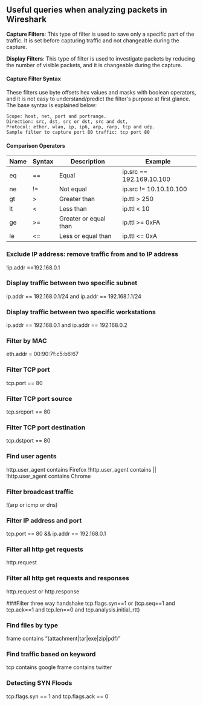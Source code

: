 ## Useful queries when analyzing packets in Wireshark


**Capture Filters**: This type of filter is used to save only a specific part of the traffic. It is set before capturing traffic and not changeable during the capture. 


**Display Filters**: This type of filter is used to investigate packets by reducing the number of visible packets, and it is changeable during the capture. 


#### Capture Filter Syntax

These filters use byte offsets hex values and masks with boolean operators, and it is not easy to understand/predict the filter's purpose at first glance. The base syntax is explained below:

    Scope: host, net, port and portrange.
    Direction: src, dst, src or dst, src and dst,
    Protocol: ether, wlan, ip, ip6, arp, rarp, tcp and udp.
    Sample filter to capture port 80 traffic: tcp port 80

#### Comparison Operators


Name | Syntax | Description | Example
-----|--------|-------------|--------
eq| == | Equal | ip.src == 192.169.10.100
ne | != | Not equal | ip.src != 10.10.10.100
gt | > | Greater than | ip.ttl > 250
lt | < | Less than | ip.ttl < 10
ge | >= | Greater or equal than | ip.ttl >= 0xFA
le | <= | Less or equal than | ip.ttl <= 0xA


### Exclude IP address: remove traffic from and to IP address
!ip.addr ==192.168.0.1

### Display traffic between two specific subnet
ip.addr == 192.168.0.1/24 and ip.addr == 192.168.1.1/24

### Display traffic between two specific workstations
ip.addr == 192.168.0.1 and ip.addr == 192.168.0.2

### Filter by MAC
eth.addr = 00:90:7f:c5:b6:67

### Filter TCP port
tcp.port == 80

### Filter TCP port source
tcp.srcport == 80

### Filter TCP port destination
tcp.dstport == 80

### Find user agents
http.user_agent contains Firefox
!http.user_agent contains || !http.user_agent contains Chrome

### Filter broadcast traffic
!(arp or icmp or dns)

### Filter IP address and port
tcp.port == 80 && ip.addr == 192.168.0.1

### Filter all http get requests
http.request

### Filter all http get requests and responses
http.request or http.response

###Filter three way handshake
tcp.flags.syn==1 or (tcp.seq==1 and tcp.ack==1 and tcp.len==0 and tcp.analysis.initial_rtt)

### Find files by type
frame contains “(attachment|tar|exe|zip|pdf)”

### Find traffic based on keyword
tcp contains google
frame contains twitter

### Detecting SYN Floods
tcp.flags.syn == 1 and tcp.flags.ack == 0

